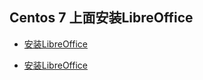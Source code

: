 ## Centos 7 上面安装LibreOffice

- [安装LibreOffice](https://blog.csdn.net/lx12345_/article/details/105197069)

- [安装LibreOffice](https://www.cnblogs.com/jxd283465/p/12448158.html)
